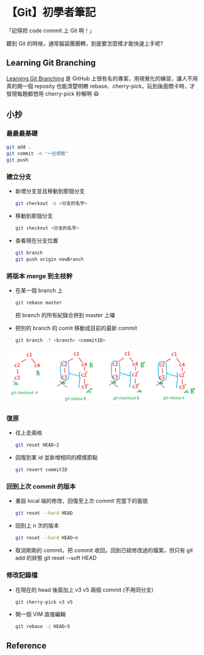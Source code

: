 # 【Git】初學者筆記


「記得把 code commit 上 Git 啊！」

聽到 Git 的時候，通常腦袋團團轉，到底要怎麼樣才能快速上手呢?

## Learning Git Branching

[Learning Git Branching](https://learngitbranching.js.org/?locale=zh_TW) 是 GitHub 上很有名的專案，用視覺化的練習，讓人不用真的開一個 reposity 也能清楚明瞭 rebase、cherry-pick，玩到後面關卡時，才發現每題都想用 cherry-pick 秒解啊 :smile:

## 小抄

### 最最最基礎

```bash
git add .
git commit -m "一些標籤"
git push
```

### 建立分支

-   新增分支並且移動到那個分支
    ```bash
    git checkout -b <分支的名字>
    ```
-   移動到那個分支
    ```bash
    git checkout <分支的名字>
    ```
-   查看現在分支位置
    ```bash
    git branch
    git push origin newBranch
    ```

### 將版本 merge 到主枝幹

-   在某一個 branch 上

    ```bash
    git rebase master
    ```

    把 branch 的所有紀錄合併到 master 上囉

-   把別的 branch 的 comit 移動成目前的最新 commit
    ```bash
    git branch -f <branch> <commitID>
    ```

![](/images/git_cheetsheet/merge_checkout_rebase.png)

### 復原

-   往上走兩格
    ```bash
    git reset HEAD~2
    ```
-   回復到某 id 並新增相同的模樣節點
    ```bash
    git revert commitID
    ```

### 回到上次 commit 的版本

-   重設 local 端的修改，回復至上次 commit 完當下的面貌
    ```bash
    git reset --hard HEAD
    ```
-   回到上 n 次的版本
    ```bash
    git reset --hard HEAD~n
    ```
-   取消剛剛的 commit，把 commit 收回，回到已經修改過的檔案，但只有 git add 的狀態
    git reset --soft HEAD

### 修改記錄檔

-   在現在的 head 後面加上 v3 v5 兩個 commit (不用同分支)
    ```bash
    git cherry-pick v3 v5
    ```
-   開一個 VIM 直接編輯
    ```bash
    git rebase -i HEAD~5
    ```

## Reference

